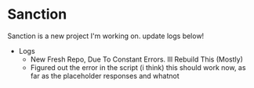# Sanction
Sanction is a new project I'm working on. update logs below!

* Logs
  * New Fresh Repo, Due To Constant Errors. Ill Rebuild This (Mostly)
  * Figured out the error in the script (i think) this should work now, as far as the placeholder responses and whatnot
